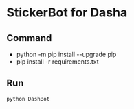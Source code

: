 # StickerBot for Dasha
## Command
* python -m pip install --upgrade pip
* pip install -r requirements.txt
## Run
```python DashBot```
